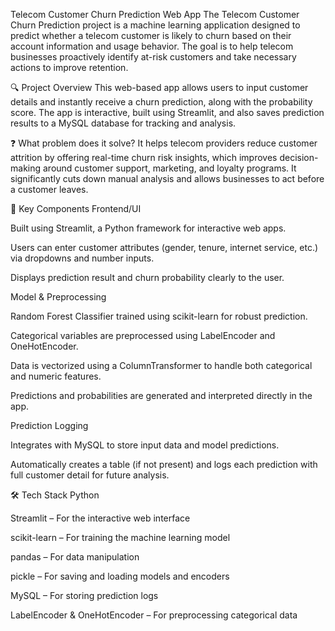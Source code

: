 Telecom Customer Churn Prediction Web App
The Telecom Customer Churn Prediction project is a machine learning application designed to predict whether a telecom customer is likely to churn based on their account information and usage behavior. The goal is to help telecom businesses proactively identify at-risk customers and take necessary actions to improve retention.

🔍 Project Overview
This web-based app allows users to input customer details and instantly receive a churn prediction, along with the probability score. The app is interactive, built using Streamlit, and also saves prediction results to a MySQL database for tracking and analysis.

❓ What problem does it solve?
It helps telecom providers reduce customer attrition by offering real-time churn risk insights, which improves decision-making around customer support, marketing, and loyalty programs. It significantly cuts down manual analysis and allows businesses to act before a customer leaves.

🧠 Key Components
Frontend/UI

Built using Streamlit, a Python framework for interactive web apps.

Users can enter customer attributes (gender, tenure, internet service, etc.) via dropdowns and number inputs.

Displays prediction result and churn probability clearly to the user.

Model & Preprocessing

Random Forest Classifier trained using scikit-learn for robust prediction.

Categorical variables are preprocessed using LabelEncoder and OneHotEncoder.

Data is vectorized using a ColumnTransformer to handle both categorical and numeric features.

Predictions and probabilities are generated and interpreted directly in the app.

Prediction Logging

Integrates with MySQL to store input data and model predictions.

Automatically creates a table (if not present) and logs each prediction with full customer detail for future analysis.

🛠 Tech Stack
Python

Streamlit – For the interactive web interface

scikit-learn – For training the machine learning model

pandas – For data manipulation

pickle – For saving and loading models and encoders

MySQL – For storing prediction logs

LabelEncoder & OneHotEncoder – For preprocessing categorical data
